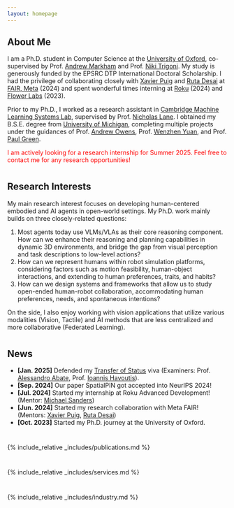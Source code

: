 ```yaml
---
layout: homepage
---
```


## About Me

I am a Ph.D. student in Computer Science at the [University of Oxford](https://www.ox.ac.uk), co-supervised by Prof. [Andrew Markham](https://www.cs.ox.ac.uk/people/andrew.markham/) and Prof. [Niki Trigoni](https://en.wikipedia.org/wiki/Niki_Trigoni). My study is generously funded by the EPSRC DTP International Doctoral Scholarship. I had the privilege of collaborating closely with [Xavier Puig](https://www.xavierpuigf.com/) and [Ruta Desai](https://rutadesai.github.io/) at [FAIR, Meta](https://ai.meta.com/research/#fundamental-and-applied) (2024) and spent wonderful times interning at [Roku](https://www.roku.com/en-gb/) (2024) and [Flower Labs](https://flower.ai/) (2023).
<!-- I am a Ph.D. student in Computer Science at the [University of Oxford](https://www.ox.ac.uk), co-supervised by Prof. [Andrew Markham](https://www.cs.ox.ac.uk/people/andrew.markham/) and Prof. [Niki Trigoni](https://en.wikipedia.org/wiki/Niki_Trigoni). My study is generously funded by the EPSRC DTP International Doctoral Scholarship. I had the privilege of collaborating closely with [Xavier Puig](https://www.xavierpuigf.com/) and [Ruta Desai](https://rutadesai.github.io/) at [Meta FAIR](https://ai.meta.com/research/#fundamental-and-applied) (2024) and spent wonderful times interning at [Flower Labs](https://flower.ai/) (2023). -->

Prior to my Ph.D., I worked as a research assistant in [Cambridge Machine Learning Systems Lab](https://mlsys.cst.cam.ac.uk/), supervised by Prof. [Nicholas Lane](https://niclane.org/). I obtained my B.S.E. degree from [University of Michigan](https://umich.edu/), completing multiple projects under the guidances of Prof. [Andrew Owens](https://andrewowens.com/), Prof. [Wenzhen Yuan](https://siebelschool.illinois.edu/about/people/all-faculty/yuanwz), and Prof. [Paul Green](https://www.umtri.umich.edu/people/green-paul-a/).

<p style="color:red;">I am actively looking for a research internship for Summer 2025. Feel free to contact me for any research opportunities!</p>


<p style="margin-top: 40px;"></p>

## Research Interests

My main research interest focuses on developing human-centered embodied and AI agents in open-world settings. My Ph.D. work mainly builds on three closely-related questions:
<!-- So far, my Ph.D. work falls in the intersection of 3D Understanding, Robot Learning, and Computer Vision. -->

1. Most agents today use VLMs/VLAs as their core reasoning component. How can we enhance their reasoning and planning capabilities in dynamic 3D environments, and bridge the gap from visual perception and task descriptions to low-level actions?
2. How can we represent humans within robot simulation platforms, considering factors such as motion feasibility, human-object interactions, and extending to human preferences, traits, and habits?
3. How can we design systems and frameworks that allow us to study open-ended human-robot collaboration, accommodating human preferences, needs, and spontaneous intentions?

On the side, I also enjoy working with vision applications that utilize various modalities (Vision, Tactile) and AI methods that are less centralized and more collaborative (Federated Learning).


<p style="margin-top: 40px;"></p>

## News
<!-- - **[Feb. 2024]** Our paper Continuous 3D Words got accepted into CVPR 2024! Check out our work [here](http://ttchengab.github.io/continuous_3d_words/)!
- **[Sep. 2023]** Our paper on Multi-Body SE(3) Equivariance is accepted to NeurIPS 2023!
- **[Aug. 2023]** Three papers are accepted to IEEE Transactions on Intelligent Transportation Systems, WACV 2024, and BMVC 2024.
- **[Jul. 2023]** Our paper 3DMiner got accepted into ICCV 2023!
- **[May. 2023]** Started my second internship at Adobe Research! (Mentors: [Matheus Gadelha](http://mgadelha.me), [Thibault Groueix](https://imagine.enpc.fr/~groueixt/), [Matthew Fisher](https://techmatt.github.io), and [Radomir Mech](https://research.adobe.com/person/radomir-mech/))
- **[Dec. 2022]** Defended my [Transfer of Status](https://www.ox.ac.uk/students/academic/guidance/graduate/research/status/DPhil) viva (Examiners: [Prof. Yarin Gal](https://www.cs.ox.ac.uk/people/yarin.gal/website/), [Prof. Ronald Clark](https://www.ron-clark.com)). -->
- **[Jan. 2025]** Defended my [Transfer of Status](https://www.ox.ac.uk/students/academic/guidance/graduate/research/status/DPhil) viva (Examiners: Prof. [Alessandro Abate](https://www.cs.ox.ac.uk/people/alessandro.abate/), Prof. [Ioannis Havoutis](https://ihavoutis.github.io/)).
- **[Sep. 2024]** Our paper SpatialPIN got accepted into NeurIPS 2024!
- **[Jul. 2024]** Started my internship at Roku Advanced Development! (Mentor: [Michael Sanders](http://linkedin.com/in/michael-sanders-8b52b1164))
- **[Jun. 2024]** Started my research collaboration with Meta FAIR! (Mentors: [Xavier Puig](https://www.xavierpuigf.com/), [Ruta Desai](https://rutadesai.github.io/))
- **[Oct. 2023]** Started my Ph.D. journey at the University of Oxford.


<p style="margin-top: 40px;"></p>
{% include_relative _includes/publications.md %}


<p style="margin-top: 40px;"></p>
{% include_relative _includes/services.md %}

<p style="margin-top: 40px;"></p>
{% include_relative _includes/industry.md %}
